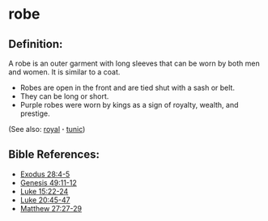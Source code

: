 # robe #

## Definition: ##

A robe is an outer garment with long sleeves that can be worn by both men and women. It is similar to a coat.

* Robes are open in the front and are tied shut with a sash or belt.
* They can be long or short.
* Purple robes were worn by kings as a sign of royalty, wealth, and prestige.

(See also: [royal](../other/royal.md) **·** [tunic](../other/tunic.md))

## Bible References: ##

* [Exodus 28:4-5](https://door43.org/en/bible/notes/exo/28/04)
* [Genesis 49:11-12](https://door43.org/en/bible/notes/gen/49/11)
* [Luke 15:22-24](https://door43.org/en/bible/notes/luk/15/22)
* [Luke 20:45-47](https://door43.org/en/bible/notes/luk/20/45)
* [Matthew 27:27-29](https://door43.org/en/bible/notes/mat/27/27)

